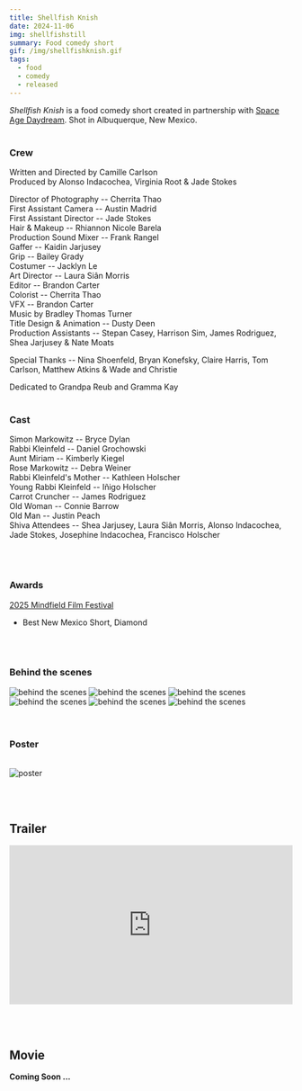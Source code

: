 ```yaml
---
title: Shellfish Knish
date: 2024-11-06
img: shellfishstill
summary: Food comedy short
gif: /img/shellfishknish.gif
tags:
  - food
  - comedy
  - released
---
```


_Shellfish Knish_ is a food comedy short created in partnership with [Space Age Daydream](https://www.instagram.com/spaceagedaydreamfilms). Shot in Albuquerque, New Mexico.
</br>
</br>

### Crew

Written and Directed by Camille Carlson</br>
Produced by Alonso Indacochea, Virginia Root & Jade Stokes</br>

Director of Photography -- Cherrita Thao</br>
First Assistant Camera -- Austin Madrid</br>
First Assistant Director -- Jade Stokes</br>
Hair & Makeup -- Rhiannon Nicole Barela</br>
Production Sound Mixer -- Frank Rangel</br>
Gaffer -- Kaidin Jarjusey</br>
Grip -- Bailey Grady</br>
Costumer -- Jacklyn Le</br>
Art Director -- Laura Siân Morris</br>
Editor -- Brandon Carter</br>
Colorist -- Cherrita Thao</br>
VFX -- Brandon Carter</br>
Music by Bradley Thomas Turner</br>
Title Design & Animation -- Dusty Deen</br>
Production Assistants -- Stepan Casey, Harrison Sim, James Rodriguez, Shea Jarjusey & Nate Moats</br>

Special Thanks -- Nina Shoenfeld, Bryan Konefsky, Claire Harris, Tom Carlson, Matthew Atkins & Wade and Christie</br>

Dedicated to Grandpa Reub and Gramma Kay
</br>
</br>

### Cast

Simon Markowitz -- Bryce Dylan</br>
Rabbi Kleinfeld -- Daniel Grochowski</br>
Aunt Miriam -- Kimberly Kiegel</br>
Rose Markowitz -- Debra Weiner</br>
Rabbi Kleinfeld's Mother -- Kathleen Holscher</br>
Young Rabbi Kleinfeld -- Iñigo Holscher</br>
Carrot Cruncher -- James Rodriguez</br>
Old Woman -- Connie Barrow</br>
Old Man -- Justin Peach</br>
Shiva Attendees -- Shea Jarjusey, Laura Siân Morris, Alonso Indacochea, Jade Stokes, Josephine Indacochea, Francisco Holscher

</br>
</br>

### Awards

[2025 Mindfield Film Festival](https://mindfieldff.com)
* Best New Mexico Short, Diamond

</br>
</br>

### Behind the scenes

<div class="row g-2">
  <div class="col-lg-6 col-md-12 mb-6 mb-lg-0">
	<img src="/img/shellfish_knish/behind_the_scenes4.jpg" class="w-100 shadow-1-strong rounded mb-2" alt="behind the scenes">
  	<img src="/img/shellfish_knish/behind_the_scenes6.jpg" class="w-100 shadow-1-strong rounded mb-2" alt="behind the scenes">
  	<img src="/img/shellfish_knish/behind_the_scenes5.jpg" class="w-100 shadow-1-strong rounded mb-2" alt="behind the scenes">
  </div>
  <div class="col-lg-6 mb-6 mb-lg-0">
	<img src="/img/shellfish_knish/behind_the_scenes2.jpg" class="w-100 shadow-1-strong rounded mb-2" alt="behind the scenes">
  	<img src="/img/shellfish_knish/behind_the_scenes3.jpg" class="w-100 shadow-1-strong rounded mb-2" alt="behind the scenes">
	<img src="/img/shellfish_knish/behind_the_scenes1.jpg" class="w-100 shadow-1-strong rounded mb-2" alt="behind the scenes">
  </div>
</div>
<br><br>

### Poster
<br>
<img src="/img/shellfish_knish/poster.png" class="w-75 shadow-1-strong rounded mb-2" alt="poster">

<br><br>

## Trailer

<style>.embed-container { position: relative; padding-bottom: 56.25%; height: 0; overflow: hidden; max-width: 100%; } .embed-container iframe, .embed-container object, .embed-container embed { position: absolute; top: 0; left: 0; width: 100%; height: 100%; }</style><div class='embed-container'><iframe width="100%" height="400vh" src="https://www.youtube.com/embed/kpJ6ybpMK5A" title="YouTube video player" frameborder="0" allow="accelerometer; autoplay; clipboard-write; encrypted-media; gyroscope; picture-in-picture" allowfullscreen></iframe></div>
<br><br>

## Movie

**Coming Soon ...**